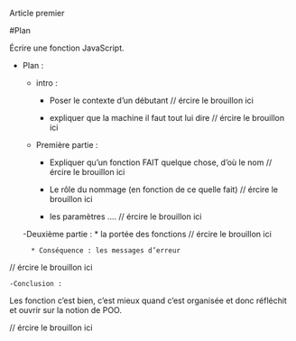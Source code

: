 Article premier

#Plan

Écrire une fonction JavaScript.


- Plan :
	- intro :
		* Poser le contexte d’un débutant
// ércire le brouillon ici

		* expliquer que la machine il faut tout lui dire
// ércire le brouillon ici

	- Première partie :

		* Expliquer qu’un fonction FAIT quelque chose, d’où le nom
// ércire le brouillon ici

		* Le rôle du nommage (en fonction de ce quelle fait)
// ércire le brouillon ici

		* les paramètres ….
// ércire le brouillon ici


	-Deuxième partie :
		* la portée des fonctions
// ércire le brouillon ici

		* Conséquence : les messages d’erreur
// ércire le brouillon ici

	-Conclusion :
Les fonction c’est bien, c’est mieux quand c’est organisée et donc réfléchit et ouvrir sur la notion de POO.

// ércire le brouillon ici



